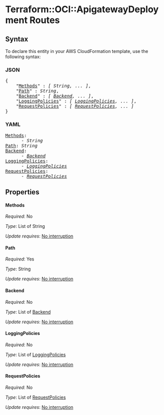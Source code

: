 # Terraform::OCI::ApigatewayDeployment Routes

## Syntax

To declare this entity in your AWS CloudFormation template, use the following syntax:

### JSON

<pre>
{
    "<a href="#methods" title="Methods">Methods</a>" : <i>[ String, ... ]</i>,
    "<a href="#path" title="Path">Path</a>" : <i>String</i>,
    "<a href="#backend" title="Backend">Backend</a>" : <i>[ <a href="routes-backend.md">Backend</a>, ... ]</i>,
    "<a href="#loggingpolicies" title="LoggingPolicies">LoggingPolicies</a>" : <i>[ <a href="routes-loggingpolicies.md">LoggingPolicies</a>, ... ]</i>,
    "<a href="#requestpolicies" title="RequestPolicies">RequestPolicies</a>" : <i>[ <a href="routes-requestpolicies.md">RequestPolicies</a>, ... ]</i>
}
</pre>

### YAML

<pre>
<a href="#methods" title="Methods">Methods</a>: <i>
      - String</i>
<a href="#path" title="Path">Path</a>: <i>String</i>
<a href="#backend" title="Backend">Backend</a>: <i>
      - <a href="routes-backend.md">Backend</a></i>
<a href="#loggingpolicies" title="LoggingPolicies">LoggingPolicies</a>: <i>
      - <a href="routes-loggingpolicies.md">LoggingPolicies</a></i>
<a href="#requestpolicies" title="RequestPolicies">RequestPolicies</a>: <i>
      - <a href="routes-requestpolicies.md">RequestPolicies</a></i>
</pre>

## Properties

#### Methods

_Required_: No

_Type_: List of String

_Update requires_: [No interruption](https://docs.aws.amazon.com/AWSCloudFormation/latest/UserGuide/using-cfn-updating-stacks-update-behaviors.html#update-no-interrupt)

#### Path

_Required_: Yes

_Type_: String

_Update requires_: [No interruption](https://docs.aws.amazon.com/AWSCloudFormation/latest/UserGuide/using-cfn-updating-stacks-update-behaviors.html#update-no-interrupt)

#### Backend

_Required_: No

_Type_: List of <a href="routes-backend.md">Backend</a>

_Update requires_: [No interruption](https://docs.aws.amazon.com/AWSCloudFormation/latest/UserGuide/using-cfn-updating-stacks-update-behaviors.html#update-no-interrupt)

#### LoggingPolicies

_Required_: No

_Type_: List of <a href="routes-loggingpolicies.md">LoggingPolicies</a>

_Update requires_: [No interruption](https://docs.aws.amazon.com/AWSCloudFormation/latest/UserGuide/using-cfn-updating-stacks-update-behaviors.html#update-no-interrupt)

#### RequestPolicies

_Required_: No

_Type_: List of <a href="routes-requestpolicies.md">RequestPolicies</a>

_Update requires_: [No interruption](https://docs.aws.amazon.com/AWSCloudFormation/latest/UserGuide/using-cfn-updating-stacks-update-behaviors.html#update-no-interrupt)

